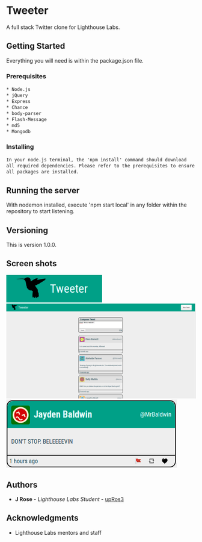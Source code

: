 # Tweeter

A full stack Twitter clone for Lighthouse Labs.

## Getting Started

Everything you will need is within the package.json file.

### Prerequisites

```
* Node.js
* jQuery
* Express
* Chance
* body-parser
* Flash-Message
* md5
* Mongodb
```

### Installing

```
In your node.js terminal, the 'npm install' command should download all required dependencies. Please refer to the prerequisites to ensure all packages are installed.
```

## Running the server

With nodemon installed, execute 'npm start local' in any folder within the repository to start listening.

## Versioning

This is version 1.0.0.

## Screen shots

!["Tweeter"](https://github.com/upRos3/tweeter/blob/master/docs/tweeter.png)
!["Website Overview"](https://github.com/upRos3/tweeter/blob/master/docs/Working-site.png)
!["Highlighted tweet"](https://github.com/upRos3/tweeter/blob/master/docs/highlighted.png)

## Authors

* **J Rose** - *Lighthouse Labs Student* - [upRos3](https://github.com/upRos3)

## Acknowledgments

* Lighthouse Labs mentors and staff
